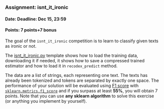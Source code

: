 ### Assignment: isnt_it_ironic
#### Date: Deadline: Dec 15, 23:59
#### Points: 7 points+7 bonus

The goal of the `isnt_it_ironic` competition is to learn to classify given
texts as ironic or not.

The [isnt_it_ironic.py](https://github.com/ufal/npfl129/tree/past-1920/labs/07/isnt_it_ironic.py)
template shows how to load the training data, downloading it if needed,
it shows how to save a compressed trained estimator and how to load it in
`recodex_predict` method.

The data are a list of strings, each representing one text. The texts has
already been tokenized and tokens are separated by exactly one space.
The performance of your solution will be evaluated using
[F1 score](https://en.wikipedia.org/wiki/F1_score) with
[`sklearn.metrics.f1_score`](https://scikit-learn.org/stable/modules/generated/sklearn.metrics.f1_score.html)
and if you surpass at least **55%**, you will obtain 7 points.
Note that you can use **any sklearn algorithm** to solve this exercise
(or anything you implement by yourself).
